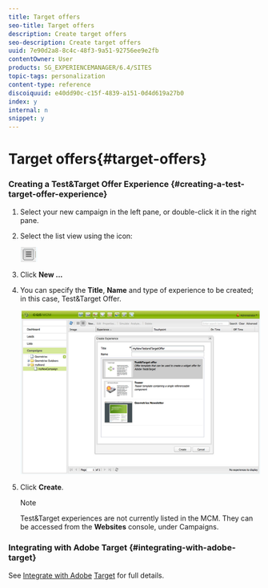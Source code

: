 ```yaml
---
title: Target offers
seo-title: Target offers
description: Create target offers
seo-description: Create target offers
uuid: 7e90d2a8-8c4c-48f3-9a51-92756ee9e2fb
contentOwner: User
products: SG_EXPERIENCEMANAGER/6.4/SITES
topic-tags: personalization
content-type: reference
discoiquuid: e40dd90c-c15f-4839-a151-0d4d619a27b0
index: y
internal: n
snippet: y
---
```


# Target offers{#target-offers}

### Creating a Test&Target Offer Experience {#creating-a-test-target-offer-experience}

1. Select your new campaign in the left pane, or double-click it in the right pane.
1. Select the list view using the icon:

   ![](assets/chlimage_1-150.png)

1. Click **New ...**
1. You can specify the **Title**, **Name** and type of experience to be created; in this case, Test&Target Offer.

   ![](assets/chlimage_1-151.png)

1. Click **Create**.

   >[!NOTE]
   >
   >Test&Target experiences are not currently listed in the MCM. They can be accessed from the **Websites** console, under Campaigns.

### Integrating with Adobe Target {#integrating-with-adobe-target}

See [Integrate with Adobe](../../../sites/administering/using/target.md) [Target](../../../sites/administering/using/target.md) for full details.
